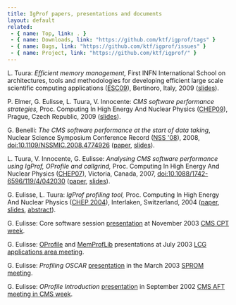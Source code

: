 ```yaml
---
title: IgProf papers, presentations and documents
layout: default
related:
 - { name: Top, link: . }
 - { name: Downloads, link: "https://github.com/ktf/igprof/tags" }
 - { name: Bugs, link: "https://github.com/ktf/igprof/issues" }
 - { name: Project, link: "https://github.com/ktf/igprof/" }
---
```

L. Tuura: _Efficient memory management,_ First INFN International School on architectures, tools and methodologies for developing efficient large scale scientific computing applications ([ESC09](http://web.infn.it/esc09/)), Bertinoro, Italy, 2009 ([slides](http://agenda.infn.it/getFile.py/access?contribId=20&amp;sessionId=2&amp;resId=0&amp;materialId=slides&amp;confId=1387)).

P. Elmer, G. Eulisse, L. Tuura, V. Innocente: _CMS software performance strategies,_ Proc. Computing In High Energy And Nuclear Physics ([CHEP09](http://www.particle.cz/conferences/chep2009/)), Prague, Czech Republic, 2009 ([slides](http://indico.cern.ch/getFile.py/access?contribId=482&sessionId=59&resId=0&materialId=slides&confId=35523)).

G. Benelli: _The CMS software performance at the start of data taking_, Nuclear Science Symposium Conference Record ([NSS '08](http://www.nss-mic.org/2008/)), 2008, [doi:10.1109/NSSMIC.2008.4774926](http://dx.doi.org/10.1109/NSSMIC.2008.4774926) ([paper](http://ieeexplore.ieee.org/iel5/4747668/4774073/04774926.pdf?arnumber=4774926), [slides](http://www-zeuthen.desy.de/technisches_seminar/texte/cms_software_performance_2008.pdf)).

L. Tuura, V. Innocente, G. Eulisse: _Analysing CMS software performance using IgProf, OProfile and callgrind,_ Proc. Computing In High Energy And Nuclear Physics ([CHEP07](http://www.chep2007.com/)), Victoria, Canada, 2007, [doi:10.1088/1742-6596/119/4/042030](http://dx.doi.org/10.1088/1742-6596/119/4/042030) ([paper](http://www.iop.org/EJ/article/1742-6596/119/4/042030/jpconf8_119_042030.pdf), [slides](http://indico.cern.ch/getFile.py/access?contribId=259&sessionId=28&resId=0&materialId=slides&confId=3580)).

G. Eulisse, L. Tuura: _IgProf profiling tool,_ Proc. Computing In High Energy And Nuclear Physics ([CHEP 2004](http://www.chep2004.org/)), Interlaken, Switzerland, 2004 ([paper](http://indico.cern.ch/getFile.py/access?contribId=63&sessionId=6&resId=0&materialId=paper&confId=0), [slides](http://indico.cern.ch/getFile.py/access?contribId=63&sessionId=6&resId=0&materialId=slides&confId=0), [abstract](http://indico.cern.ch/contributionDisplay.py?contribId=63&sessionId=6&confId=0)).

G. Eulisse: Core software session [presentation](http://indico.cern.ch/getFile.py/access?resId=0&amp;materialId=0&amp;contribId=s21t2&amp;sessionId=s21&amp;subContId=1&amp;confId=a035751) at November 2003 [CMS CPT week](http://indico.cern.ch/conferenceDisplay.py?confId=a035751#s21).

G. Eulisse: [OProfile](http://indico.cern.ch/getFile.py/access?contribId=s1t2&resId=1&materialId=0&confId=a031779) and [MemProfLib](http://indico.cern.ch/getFile.py/access?contribId=s1t2&resId=0&materialId=0&confId=a031779) presentations at July 2003 [LCG applications area meeting](http://indico.cern.ch/conferenceDisplay.py?confId=a031779).

G. Eulisse: _Profiling OSCAR_ [presentation](http://indico.cern.ch/getFile.py/access?contribId=s1t6&amp;resId=0&amp;materialId=0&amp;confId=a03580) in the March 2003 [SPROM meeting](http://indico.cern.ch/conferenceDisplay.py?confId=a03580).

G. Eulisse: _OProfile Introduction_ [presentation](http://indico.cern.ch/getFile.py/access?contribId=s3t7&sessionId=s3&resId=1&materialId=0&confId=a021337) in September 2002 [CMS AFT meeting in CMS week](http://indico.cern.ch/conferenceDisplay.py?confId=a021337#s3).
